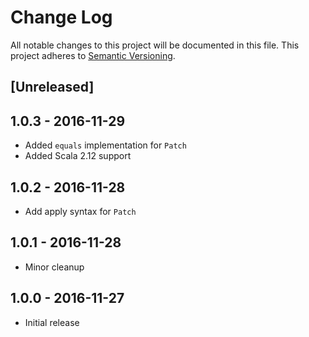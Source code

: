 # Change Log
All notable changes to this project will be documented in this file.
This project adheres to [Semantic Versioning](http://semver.org/).

## [Unreleased]

## 1.0.3 - 2016-11-29
* Added `equals` implementation for `Patch`
* Added Scala 2.12 support

## 1.0.2 - 2016-11-28
* Add apply syntax for `Patch`

## 1.0.1 - 2016-11-28
* Minor cleanup

## 1.0.0 - 2016-11-27
* Initial release
